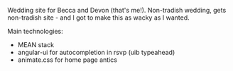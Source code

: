 Wedding site for Becca and Devon (that's me!).  Non-tradish wedding, gets non-tradish site - and I got to make this as wacky as I wanted.  

Main technologies:
 - MEAN stack
 - angular-ui for autocompletion in rsvp (uib typeahead)
 - animate.css for home page antics
